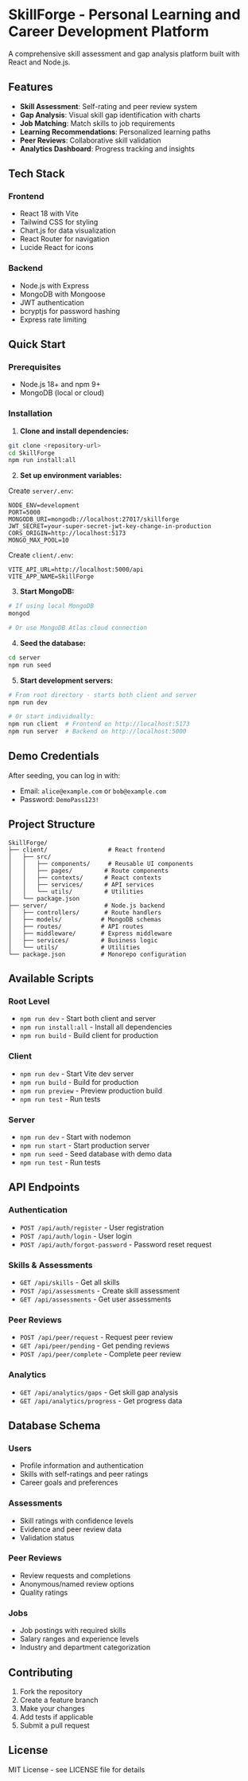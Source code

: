 # SkillForge - Personal Learning and Career Development Platform

A comprehensive skill assessment and gap analysis platform built with React and Node.js.

## Features

- **Skill Assessment**: Self-rating and peer review system
- **Gap Analysis**: Visual skill gap identification with charts
- **Job Matching**: Match skills to job requirements
- **Learning Recommendations**: Personalized learning paths
- **Peer Reviews**: Collaborative skill validation
- **Analytics Dashboard**: Progress tracking and insights

## Tech Stack

### Frontend
- React 18 with Vite
- Tailwind CSS for styling
- Chart.js for data visualization
- React Router for navigation
- Lucide React for icons

### Backend
- Node.js with Express
- MongoDB with Mongoose
- JWT authentication
- bcryptjs for password hashing
- Express rate limiting

## Quick Start

### Prerequisites
- Node.js 18+ and npm 9+
- MongoDB (local or cloud)

### Installation

1. **Clone and install dependencies:**
```bash
git clone <repository-url>
cd SkillForge
npm run install:all
```

2. **Set up environment variables:**

Create `server/.env`:
```env
NODE_ENV=development
PORT=5000
MONGODB_URI=mongodb://localhost:27017/skillforge
JWT_SECRET=your-super-secret-jwt-key-change-in-production
CORS_ORIGIN=http://localhost:5173
MONGO_MAX_POOL=10
```

Create `client/.env`:
```env
VITE_API_URL=http://localhost:5000/api
VITE_APP_NAME=SkillForge
```

3. **Start MongoDB:**
```bash
# If using local MongoDB
mongod

# Or use MongoDB Atlas cloud connection
```

4. **Seed the database:**
```bash
cd server
npm run seed
```

5. **Start development servers:**
```bash
# From root directory - starts both client and server
npm run dev

# Or start individually:
npm run client  # Frontend on http://localhost:5173
npm run server  # Backend on http://localhost:5000
```

## Demo Credentials

After seeding, you can log in with:
- Email: `alice@example.com` or `bob@example.com`
- Password: `DemoPass123!`

## Project Structure

```
SkillForge/
├── client/                 # React frontend
│   ├── src/
│   │   ├── components/     # Reusable UI components
│   │   ├── pages/         # Route components
│   │   ├── contexts/      # React contexts
│   │   ├── services/      # API services
│   │   └── utils/         # Utilities
│   └── package.json
├── server/                # Node.js backend
│   ├── controllers/       # Route handlers
│   ├── models/           # MongoDB schemas
│   ├── routes/           # API routes
│   ├── middleware/       # Express middleware
│   ├── services/         # Business logic
│   └── utils/            # Utilities
└── package.json          # Monorepo configuration
```

## Available Scripts

### Root Level
- `npm run dev` - Start both client and server
- `npm run install:all` - Install all dependencies
- `npm run build` - Build client for production

### Client
- `npm run dev` - Start Vite dev server
- `npm run build` - Build for production
- `npm run preview` - Preview production build
- `npm run test` - Run tests

### Server
- `npm run dev` - Start with nodemon
- `npm run start` - Start production server
- `npm run seed` - Seed database with demo data
- `npm run test` - Run tests

## API Endpoints

### Authentication
- `POST /api/auth/register` - User registration
- `POST /api/auth/login` - User login
- `POST /api/auth/forgot-password` - Password reset request

### Skills & Assessments
- `GET /api/skills` - Get all skills
- `POST /api/assessments` - Create skill assessment
- `GET /api/assessments` - Get user assessments

### Peer Reviews
- `POST /api/peer/request` - Request peer review
- `GET /api/peer/pending` - Get pending reviews
- `POST /api/peer/complete` - Complete peer review

### Analytics
- `GET /api/analytics/gaps` - Get skill gap analysis
- `GET /api/analytics/progress` - Get progress data

## Database Schema

### Users
- Profile information and authentication
- Skills with self-ratings and peer ratings
- Career goals and preferences

### Assessments
- Skill ratings with confidence levels
- Evidence and peer review data
- Validation status

### Peer Reviews
- Review requests and completions
- Anonymous/named review options
- Quality ratings

### Jobs
- Job postings with required skills
- Salary ranges and experience levels
- Industry and department categorization

## Contributing

1. Fork the repository
2. Create a feature branch
3. Make your changes
4. Add tests if applicable
5. Submit a pull request

## License

MIT License - see LICENSE file for details
